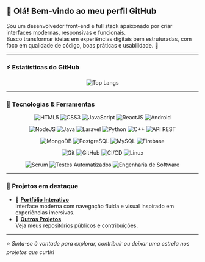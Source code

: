 ## 👋 Olá! Bem-vindo ao meu perfil GitHub

Sou um desenvolvedor front-end e full stack apaixonado por criar interfaces modernas, responsivas e funcionais.  
Busco transformar ideias em experiências digitais bem estruturadas, com foco em qualidade de código, boas práticas e usabilidade. 🚀  

---

### ⚡ Estatísticas do GitHub

<div align="center">

![Top Langs](https://github-readme-stats.vercel.app/api/top-langs/?username=felipe-santos-swengineer&layout=compact&theme=tokyonight&hide_border=true&hide=maxscript&count_private=true)


</div>

---

### 🧠 Tecnologias & Ferramentas

<div align="center">

<!-- Front-end -->
![HTML5](https://img.shields.io/badge/HTML5-E34F26?style=for-the-badge&logo=html5&logoColor=white)
![CSS3](https://img.shields.io/badge/CSS3-1572B6?style=for-the-badge&logo=css3&logoColor=white)
![JavaScript](https://img.shields.io/badge/JavaScript-F7DF1E?style=for-the-badge&logo=javascript&logoColor=black)
![ReactJS](https://img.shields.io/badge/ReactJS-20232A?style=for-the-badge&logo=react&logoColor=61DAFB)
![Android](https://img.shields.io/badge/Android-3DDC84?style=for-the-badge&logo=android&logoColor=white)

<!-- Back-end -->
![NodeJS](https://img.shields.io/badge/NodeJS-43853D?style=for-the-badge&logo=node.js&logoColor=white)
![Java](https://img.shields.io/badge/Java-007396?style=for-the-badge&logo=java&logoColor=white)
![Laravel](https://img.shields.io/badge/Laravel-FF2D20?style=for-the-badge&logo=laravel&logoColor=white)
![Python](https://img.shields.io/badge/Python-3776AB?style=for-the-badge&logo=python&logoColor=white)
![C++](https://img.shields.io/badge/C++-00599C?style=for-the-badge&logo=c%2B%2B&logoColor=white)
![API REST](https://img.shields.io/badge/API%20REST-02569B?style=for-the-badge&logo=fastapi&logoColor=white)

<!-- Banco de Dados -->
![MongoDB](https://img.shields.io/badge/MongoDB-47A248?style=for-the-badge&logo=mongodb&logoColor=white)
![PostgreSQL](https://img.shields.io/badge/PostgreSQL-336791?style=for-the-badge&logo=postgresql&logoColor=white)
![MySQL](https://img.shields.io/badge/MySQL-4479A1?style=for-the-badge&logo=mysql&logoColor=white)
![Firebase](https://img.shields.io/badge/Firebase-FFCA28?style=for-the-badge&logo=firebase&logoColor=black)

<!-- DevOps & Versionamento -->
![Git](https://img.shields.io/badge/Git-F05032?style=for-the-badge&logo=git&logoColor=white)
![GitHub](https://img.shields.io/badge/GitHub-181717?style=for-the-badge&logo=github&logoColor=white)
![CI/CD](https://img.shields.io/badge/CI%2FCD-0A0A0A?style=for-the-badge&logo=githubactions&logoColor=white)
![Linux](https://img.shields.io/badge/Linux-FCC624?style=for-the-badge&logo=linux&logoColor=black)

<!-- Metodologias e Engenharia -->
![Scrum](https://img.shields.io/badge/Scrum-6DB33F?style=for-the-badge&logo=azuredevops&logoColor=white)
![Testes Automatizados](https://img.shields.io/badge/Testes%20Automatizados-FFB400?style=for-the-badge&logo=cypress&logoColor=white)
![Engenharia de Software](https://img.shields.io/badge/Engenharia%20de%20Software-007ACC?style=for-the-badge&logo=visualstudiocode&logoColor=white)

</div>

---

### 🌟 Projetos em destaque

- 🎨 [**Portfólio Interativo**](https://felipe-santos-swengineer.github.io/fs_portfolio)  
  Interface moderna com navegação fluida e visual inspirado em experiências imersivas.
- 🧩 [**Outros Projetos**](https://github.com/felipe-santos-swengineer?tab=repositories)  
  Veja meus repositórios públicos e contribuições.

---

⭐ *Sinta-se à vontade para explorar, contribuir ou deixar uma estrela nos projetos que curtir!*

